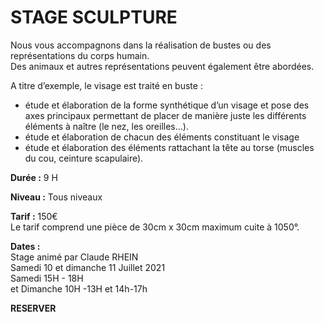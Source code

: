 # STAGE SCULPTURE

Nous vous accompagnons dans la réalisation de bustes ou des représentations du corps humain.  
Des animaux et autres représentations peuvent également être abordées.  

A titre d’exemple, le visage est traité en buste :  
- étude et élaboration de la forme synthétique d’un visage et pose des axes principaux permettant de placer de manière juste les différents éléments à naître (le nez, les oreilles...).  
- étude et élaboration de chacun des éléments constituant le visage  
- étude et élaboration des éléments rattachant la tête au torse (muscles du cou, ceinture scapulaire).  

**Durée :** 9 H  

**Niveau :** Tous niveaux  

**Tarif :** 150€  
Le tarif comprend une pièce de 30cm x 30cm maximum cuite à 1050°.  

**Dates :**  
Stage animé par Claude RHEIN  
Samedi 10 et dimanche 11 Juillet 2021  
Samedi 15H - 18H  
et Dimanche 10H -13H et 14h-17h  

**RESERVER**  


